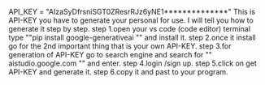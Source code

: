API_KEY = "AIzaSyDfrsniSGT0ZResrRJz6yNE1**************"
This is API-KEY you have to generate your personal for use.
I will tell you how to generate it step by step. 
step 1.open your vs code (code editor) terminal type ""pip install google-generativeai ""   and install it.
step 2.once it install go for the 2nd important thing that is your own API-KEY.
step 3.for generation of API-KEY go to search engine  and search for "" aistudio.google.com "" and enter.
step 4.login /sign up.
step 5.click on get API-KEY and generate it.
step 6.copy it and past to your program.
